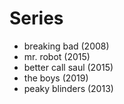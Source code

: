 # Series

   - breaking bad (2008)
   - mr. robot (2015)
   - better call saul (2015)
   - the boys (2019)
   - peaky blinders (2013)
